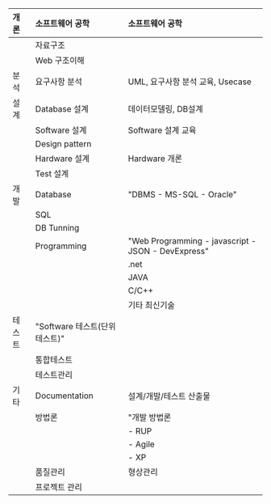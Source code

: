|개론    |소프트웨어 공학    |소프트웨어 공학    |
|:---------|:-------------------------|:-------------------------|
|          |자료구조              |
|          |Web 구조이해          |
|분석    |요구사항 분석       |UML, 요구사항 분석 교육, Usecase    |
|설계    |Database 설계           |데이터모델링, DB설계    |
|          |Software 설계           |Software 설계 교육    |
|          |Design pattern            |                          |
|          |Hardware 설계           |Hardware 개론           |
|          |Test 설계               |
|개발    |Database                  |"DBMS  - MS-SQL  - Oracle"     |
|          |SQL                       |                          |
|          |DB Tunning                |                          |
|          |Programming               |"Web Programming  - javascript   - JSON  - DevExpress"    |
|          |                          |.net                      |
|          |                          |JAVA                      |
|          |                          |C/C++                     |
|          |                          |기타 최신기술       |
|테스트    |"Software 테스트(단위 테스트)"    |                          |
|          |통합테스트           |                          |
|          |테스트관리           |                          |
|기타    |Documentation             |설계/개발/테스트 산출물 |
|          |방법론                 |"개발 방법론         |
|          |                          |- RUP                     |
|          |                          | - Agile                  |
|          |                          |- XP                      |
|          |품질관리              |형상관리              |
|          |프로젝트 관리       |                          |}}}```